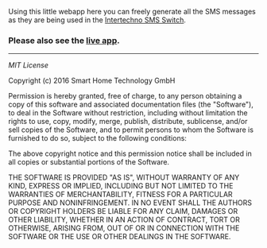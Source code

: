 Using this little webapp here you can freely generate all the SMS messages as they are being used in the [Intertechno SMS Switch](http://www.intertechno.at/produkte/smartphone/IT-SMS.html).


### Please also see the [live app](https://smart-home-technology.github.io/it-switch-codes-app).





******
_MIT License_

Copyright (c) 2016 Smart Home Technology GmbH

Permission is hereby granted, free of charge, to any person obtaining a copy of this software and associated documentation files (the "Software"), to deal in the Software without restriction, including without limitation the rights to use, copy, modify, merge, publish, distribute, sublicense, and/or sell copies of the Software, and to permit persons to whom the Software is furnished to do so, subject to the following conditions:

The above copyright notice and this permission notice shall be included in all copies or substantial portions of the Software.

THE SOFTWARE IS PROVIDED "AS IS", WITHOUT WARRANTY OF ANY KIND, EXPRESS OR IMPLIED, INCLUDING BUT NOT LIMITED TO THE WARRANTIES OF MERCHANTABILITY, FITNESS FOR A PARTICULAR PURPOSE AND NONINFRINGEMENT. IN NO EVENT SHALL THE AUTHORS OR COPYRIGHT HOLDERS BE LIABLE FOR ANY CLAIM, DAMAGES OR OTHER LIABILITY, WHETHER IN AN ACTION OF CONTRACT, TORT OR OTHERWISE, ARISING FROM, OUT OF OR IN CONNECTION WITH THE SOFTWARE OR THE USE OR OTHER DEALINGS IN THE SOFTWARE.